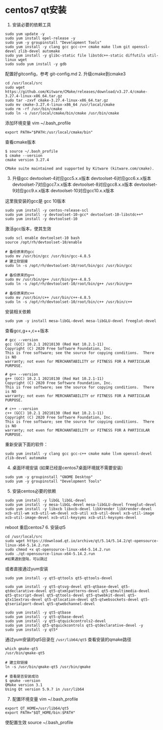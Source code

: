 # centos7 qt安装
1. 安装必要的依赖工具
```shell
sudo yum update -y
sudo yum install epel-release -y
sudo yum -y groupinstall "Development Tools"
sudo yum install -y clang gcc gcc-c++ cmake make llvm git openssl-devel zlib-devel automake
sudo yum install -y glibc-static file libstdc++-static diffutils util-linux wget
sudo sudo yum install -y gdb
```

配置好gitconfig，参考 git-config.md
2. 升级cmake到cmake3
```shell
cd /usr/local/src
sudo wget https://github.com/Kitware/CMake/releases/download/v3.27.4/cmake-3.27.4-linux-x86_64.tar.gz
sudo tar -zxvf cmake-3.27.4-linux-x86_64.tar.gz
sudo mv cmake-3.27.4-linux-x86_64 /usr/local/cmake
sudo rm -rf /usr/bin/cmake
sudo ln -s /usr/local/cmake/bin/cmake /usr/bin/cmake
```
添加环境变量 vim ~/.bash_profile
```
export PATH="$PATH:/usr/local/cmake/bin"
```

查看cmake版本
```shell
$ source ~/.bash_profile
$ cmake --version
cmake version 3.27.4

CMake suite maintained and supported by Kitware (kitware.com/cmake).
```

3. 升级gcc
devtoolset-4对应gcc5.x.x版本
devtoolset-6对应gcc6.x.x版本
devtoolset-7对应gcc7.x.x版本
devtoolset-8对应gcc8.x.x版本
devtoolset-9对应gcc9.x.x版本
devtoolset-10对应gcc10.x.x版本

这里我安装的gcc是 gcc 10版本
```shell
sudo yum install -y centos-release-scl
sudo yum install -y devtoolset-10-gcc* devtoolset-10-libstdc++*
sudo yum install -y devtoolset-10
```
激活gcc版本，使其生效
```shell
sudo scl enable devtoolset-10 bash
source /opt/rh/devtoolset-10/enable

# 备份原来的gcc
sudo mv /usr/bin/gcc /usr/bin/gcc-4.8.5
# 建立软链接
sudo ln -s /opt/rh/devtoolset-10/root/bin/gcc /usr/bin/gcc

# 备份原来的g++
sudo mv /usr/bin/g++ /usr/bin/g++-4.8.5
sudo ln -s /opt/rh/devtoolset-10/root/bin/g++ /usr/bin/g++

# 备份原来的c++
sudo mv /usr/bin/c++ /usr/bin/c++-4.8.5
sudo ln -s /opt/rh/devtoolset-10/root/bin/c++ /usr/bin/c++
```

安装相关依赖
```shell
sudo yum -y install mesa-libGL-devel mesa-libGLU-devel freeglut-devel 
```
查看gcc,g++,c++版本
```shell
# gcc --version
gcc (GCC) 10.2.1 20210130 (Red Hat 10.2.1-11)
Copyright (C) 2020 Free Software Foundation, Inc.
This is free software; see the source for copying conditions.  There is NO
warranty; not even for MERCHANTABILITY or FITNESS FOR A PARTICULAR PURPOSE.

# g++ --version
g++ (GCC) 10.2.1 20210130 (Red Hat 10.2.1-11)
Copyright (C) 2020 Free Software Foundation, Inc.
This is free software; see the source for copying conditions.  There is NO
warranty; not even for MERCHANTABILITY or FITNESS FOR A PARTICULAR PURPOSE.

# c++ --version
c++ (GCC) 10.2.1 20210130 (Red Hat 10.2.1-11)
Copyright (C) 2020 Free Software Foundation, Inc.
This is free software; see the source for copying conditions.  There is NO
warranty; not even for MERCHANTABILITY or FITNESS FOR A PARTICULAR PURPOSE.
```

重新安装下面的软件：
```shell
sudo yum install -y clang gcc gcc-c++ cmake make llvm openssl-devel zlib-devel automake
```

4. 桌面环境安装
(如果已经是centos7桌面环境就不需要安装)
```shell
sudo yum -y groupinstall "GNOME Desktop"
sudo yum -y groupinstall "Development Tools"
```

5. 安装centos必要的依赖
```shell
sudo yum install -y libGL libGL-devel
sudo yum install -y mesa-libGL-devel mesa-libGLU-devel freeglut-devel
sudo yum install -y libxcb libxcb-devel libXrender libXrender-devel xcb-util-wm xcb-util-wm-devel xcb-util xcb-util-devel xcb-util-image xcb-util-image-devel xcb-util-keysyms xcb-util-keysyms-devel
```

reboot 重启centos7
6. 安装qt5
```shell
cd /usr/local/src
sudo wget https://download.qt.io/archive/qt/5.14/5.14.2/qt-opensource-linux-x64-5.14.2.run
sudo chmod +x qt-opensource-linux-x64-5.14.2.run
sudo ./qt-opensource-linux-x64-5.14.2.run
#如果遇到登陆，可以跳过
```

或者直接通过yum安装
```shell
sudo yum install -y qt5-qttools qt5-qttools-devel

sudo yum install -y qt5-qtsvg-devel qt5-qtbase-devel qt5-qtdeclarative-devel qt5-qtxmlpatterns-devel qt5-qtmultimedia-devel qt5-qtscript-devel qt5-qttools-devel qt5-qtwebkit-devel qt5-qtx11extras-devel qt5-qtlocation-devel qt5-qtwebsockets-devel qt5-qtserialport-devel qt5-qtwebchannel-devel

sudo yum install -y qt5-qtbase
sudo yum install -y qt5-qtbase-devel
sudo yum install -y qt5-qtquickcontrols2-devel
sudo yum install qt5-qtquickcontrols qt5-qtdeclarative-devel -y
sudo yum install -y qt5*
```

通过yum安装的qt5目录在 `/usr/lib64/qt5`
查看安装的qmake路径
```shell
which qmake-qt5
/usr/bin/qmake-qt5

# 建立软链接
ln -s /usr/bin/qmake-qt5 /usr/bin/qmake

# 查看是否安装成功
$ qmake -version
QMake version 3.1
Using Qt version 5.9.7 in /usr/lib64
```

7. 配置环境变量
vim ~/.bash_profile
```shell
export QT_HOME=/usr/lib64/qt5
export PATH="$QT_HOME/bin:$PATH"
```
使配置生效 source ~/.bash_profile

